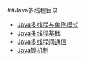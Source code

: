 
##Java多线程目录

* [Java多线程与单例模式](Java多线程与单例模式.html)
* [Java多线程基础](Java多线程基础.html)
* [Java多线程间通信](Java多线程间通信.html)
* [Java锁机制](Java锁机制.html)